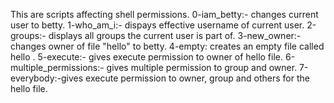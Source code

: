 This are scripts affecting shell permissions.
0-iam_betty:- changes current user to betty.
1-who_am_i:- dispays effective username of current user.
2-groups:- displays all groups the current user is part of.
3-new_owner:- changes owner of file "hello" to betty.
4-empty: creates an empty file called hello .
5-execute:- gives execute permission to owner of hello file.
6-multiple_permissions:- gives multiple permission to group and owner.
7-everybody:-gives execute permission to owner, group and others for the hello file.

